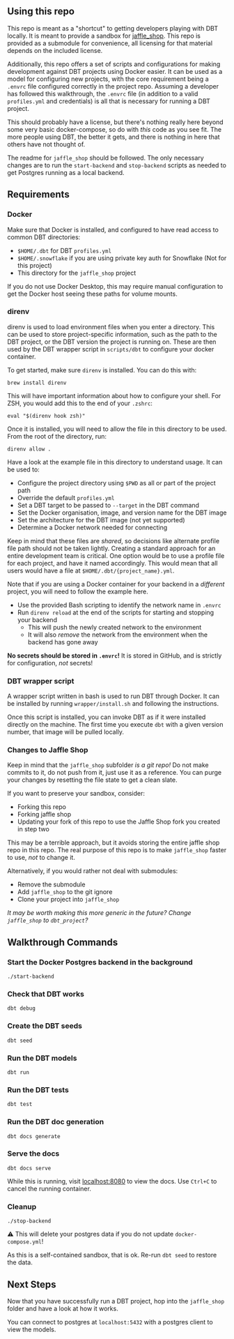 ## Using this repo
This repo is meant as a "shortcut" to getting developers playing with DBT locally.
It is meant to provide a sandbox for [jaffle_shop](https://github.com/dbt-labs/jaffle_shop).
This repo is provided as a submodule for convenience, all licensing for that material depends on the included license.

Additionally, this repo offers a set of scripts and configurations for making development against DBT projects using Docker easier.
It can be used as a model for configuring new projects, with the core requirement being a `.envrc` file configured correctly in the project repo.
Assuming a developer has followed this walkthrough, the `.envrc` file (in addition to a valid `profiles.yml` and credentials) is all that is necessary for running a DBT project.

This should probably have a license, but there's nothing really here beyond some very basic docker-compose, so do with _this_ code as you see fit.
The more people using DBT, the better it gets, and there is nothing in here that others have not thought of.

The readme for `jaffle_shop` should be followed.
The only necessary changes are to run the `start-backend` and `stop-backend` scripts as needed to get Postgres running as a local backend.

## Requirements
### Docker
Make sure that Docker is installed, and configured to have read access to common DBT directories:
* `$HOME/.dbt` for DBT `profiles.yml`
* `$HOME/.snowflake` if you are using private key auth for Snowflake (Not for this project)
* This directory for the `jaffle_shop` project

If you do not use Docker Desktop, this may require manual configuration to get the Docker host seeing these paths for volume mounts.

### direnv
direnv is used to load environment files when you enter a directory.
This can be used to store project-specific information, such as the path to the DBT project, or the DBT version the project is running on.
These are then used by the DBT wrapper script in `scripts/dbt` to configure your docker container.

To get started, make sure `direnv` is installed.  You can do this with:
```
brew install direnv
```

This will have important information about how to configure your shell.  For ZSH, you would add this to the end of your `.zshrc`:
```
eval "$(direnv hook zsh)"
```
Once it is installed, you will need to allow the file in this directory to be used.  From the root of the directory, run:
```
direnv allow .
```

Have a look at the example file in this directory to understand usage.
It can be used to:
* Configure the project directory using `$PWD` as all or part of the project path
* Override the default `profiles.yml`
* Set a DBT target to be passed to `--target` in the DBT command
* Set the Docker organisation, image, and version name for the DBT image
* Set the architecture for the DBT image (not yet supported)
* Determine a Docker network needed for connecting

Keep in mind that these files are *shared*, so decisions like alternate profile file path should not be taken lightly.
Creating a standard approach for an entire development team is critical.
One option would be to use a profile file for each project, and have it named accordingly.
This would mean that all users would have a file at `$HOME/.dbt/{project_name}.yml`.

Note that if you are using a Docker container for your backend in a *different* project, you will need to follow the example here.
* Use the provided Bash scripting to identify the network name in `.envrc`
* Run `direnv reload` at the end of the scripts for starting and stopping your backend
  * This will push the newly created network to the environment
  * It will also *remove* the network from the environment when the backend has gone away

**No secrets should be stored in `.envrc`!**
It is stored in GitHub, and is strictly for configuration, *not* secrets!

### DBT wrapper script
A wrapper script written in bash is used to run DBT through Docker.
It can be installed by running `wrapper/install.sh` and following the instructions.

Once this script is installed, you can invoke DBT as if it were installed directly on the machine.
The first time you execute `dbt` with a given version number, that image will be pulled locally.

### Changes to Jaffle Shop
Keep in mind that the `jaffle_shop` subfolder _is a git repo!_  Do not make commits to it, do not push from it, just use it as a reference.
You can purge your changes by resetting the file state to get a clean slate.

If you want to preserve your sandbox, consider:
* Forking this repo
* Forking jaffle shop
* Updating your fork of this repo to use the Jaffle Shop fork you created in step two

This may be a terrible approach, but it avoids storing the entire jaffle shop repo in this repo.
The real purpose of this repo is to make `jaffle_shop` faster to use, _not_ to change it.

Alternatively, if you would rather not deal with submodules:
* Remove the submodule
* Add `jaffle_shop` to the git ignore
* Clone your project into `jaffle_shop`

_It may be worth making this more generic in the future?  Change `jaffle_shop` to `dbt_project`?_

## Walkthrough Commands
### Start the Docker Postgres backend in the background
`./start-backend`

### Check that DBT works
`dbt debug`

### Create the DBT seeds
`dbt seed`

### Run the DBT models
`dbt run`

### Run the DBT tests
`dbt test`

### Run the DBT doc generation
`dbt docs generate`

### Serve the docs
`dbt docs serve`

While this is running, visit [localhost:8080](http://localhost:8080) to view the docs.
Use `Ctrl+C` to cancel the running container.

### Cleanup
`./stop-backend`

:warning: This will delete your postgres data if you do not update `docker-compose.yml`!

As this is a self-contained sandbox, that is ok.  Re-run `dbt seed` to restore the data.

## Next Steps
Now that you have successfully run a DBT project, hop into the `jaffle_shop` folder and have a look at how it works.

You can connect to postgres at `localhost:5432` with a postgres client to view the models.
